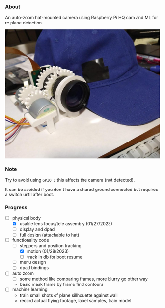 ### About

An auto-zoom hat-mounted camera using Raspberry Pi HQ cam and ML for rc plane detection

<img src="./devlog/images/ml-hat-cam.JPG"/>

### Note

Try to avoid using `GPIO 1` this affects the camera (not detected).

It can be avoided if you don't have a shared ground connected but requires a switch until after boot.

### Progress
- [ ] physical body
  - [x] usable lens focus/tele assembly (01/27/2023)
  - [ ] display and dpad
  - [ ] full design (attachable to hat)
- [ ] functionality code
  - [ ] steppers and position tracking
    - [x] motion (01/28/2023)
    - [ ] track in db for boot resume
  - [ ] menu design
  - [ ] dpad bindings
- [ ] auto zoom
  - [ ] some method like comparing frames, more blurry go other way
  - basic mask frame by frame find contours
- [ ] machine learning
  - train small shots of plane sillhouette against wall
  - record actual flying footage, label samples, train model
